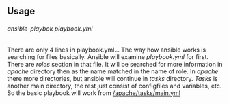 <h2>Usage</h2>

<h6>ansible-playbok playbook.yml</h6>

There are only 4 lines in playbook.yml...
The way how ansible works is searching for files basically. Ansible will examine *playbook.yml* for first. There are *roles* section in that file. It will be searched for more information in *apache* directory then as the name matched in the name of role. In *apache* there more directories, but ansible will continue in *tasks* directory. 
*Tasks* is another main directory, the rest just consist of configfiles and variables, etc.
So the basic playbook will work from [/apache/tasks/main.yml](https://github.com/SandorJokai/Ansible-docker/blod/master/apache-install/apache/tasks/main.yml)

